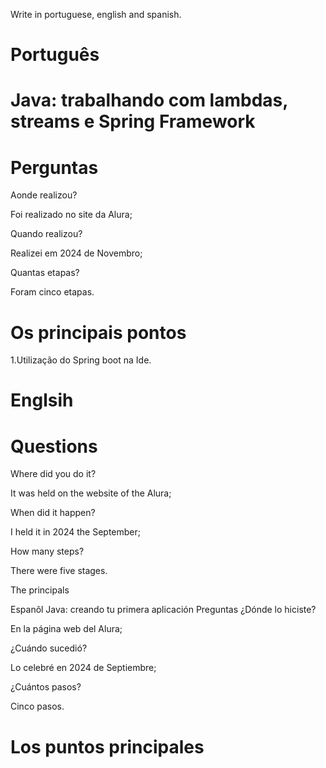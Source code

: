 
Write in portuguese, english and spanish.

# Português


# Java: trabalhando com lambdas, streams e Spring Framework


# Perguntas

Aonde realizou?

Foi realizado no site da Alura;

Quando realizou?

Realizei em 2024 de Novembro;

Quantas etapas?

Foram cinco etapas.

# Os principais pontos

1.Utilização do  Spring  boot na Ide.


# Englsih

# 

# Questions

Where did you do it?

It was held on the website of the Alura;

When did it happen?

I held it in 2024 the September;

How many steps?

There were five stages.

The principals


Espanõl
Java: creando tu primera aplicación
Preguntas
¿Dónde lo hiciste?

En la página web del Alura;

¿Cuándo sucedió?

Lo celebré en 2024 de Septiembre;

¿Cuántos pasos?

Cinco pasos.

# Los puntos principales

